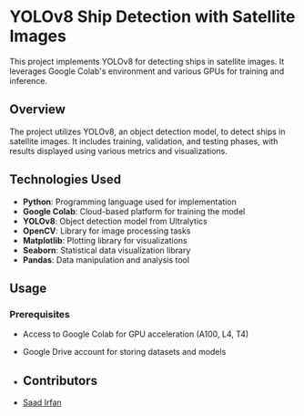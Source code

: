 # YOLOv8 Ship Detection with Satellite Images

This project implements YOLOv8 for detecting ships in satellite images. It leverages Google Colab's environment and various GPUs for training and inference.

## Overview

The project utilizes YOLOv8, an object detection model, to detect ships in satellite images. It includes training, validation, and testing phases, with results displayed using various metrics and visualizations.

## Technologies Used

- **Python**: Programming language used for implementation
- **Google Colab**: Cloud-based platform for training the model
- **YOLOv8**: Object detection model from Ultralytics
- **OpenCV**: Library for image processing tasks
- **Matplotlib**: Plotting library for visualizations
- **Seaborn**: Statistical data visualization library
- **Pandas**: Data manipulation and analysis tool

## Usage

### Prerequisites

- Access to Google Colab for GPU acceleration (A100, L4, T4)
- Google Drive account for storing datasets and models

- ## Contributors
- [Saad Irfan](https://github.com/saadirfan-SI)
